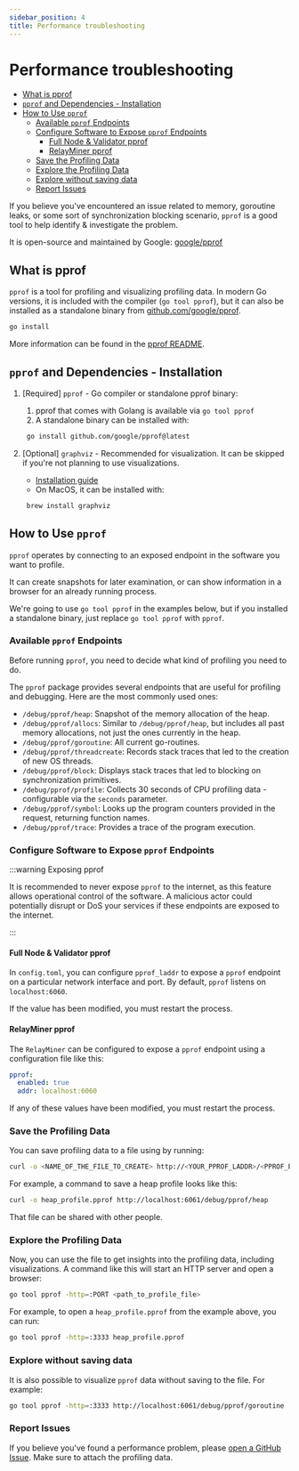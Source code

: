 ```yaml
---
sidebar_position: 4
title: Performance troubleshooting
---
```


# Performance troubleshooting <!-- omit in toc -->

- [What is pprof](#what-is-pprof)
- [`pprof` and Dependencies - Installation](#pprof-and-dependencies---installation)
- [How to Use `pprof`](#how-to-use-pprof)
  - [Available `pprof` Endpoints](#available-pprof-endpoints)
  - [Configure Software to Expose `pprof` Endpoints](#configure-software-to-expose-pprof-endpoints)
    - [Full Node \& Validator pprof](#full-node--validator-pprof)
    - [RelayMiner pprof](#relayminer-pprof)
  - [Save the Profiling Data](#save-the-profiling-data)
  - [Explore the Profiling Data](#explore-the-profiling-data)
  - [Explore without saving data](#explore-without-saving-data)
  - [Report Issues](#report-issues)

If you believe you've encountered an issue related to memory, goroutine leaks,
or some sort of synchronization blocking scenario, `pprof` is a good tool to
help identify & investigate the problem.

It is open-source and maintained by Google: [google/pprof](https://github.com/google/pprof)

## What is pprof

`pprof` is a tool for profiling and visualizing profiling data. In modern Go versions,
it is included with the compiler (`go tool pprof`), but it can also be installed as a
standalone binary from [github.com/google/pprof](https://github.com/google/pprof).

```bash
go install
```

More information can be found in the [pprof README](https://github.com/google/pprof/blob/main/doc/README.md).

## `pprof` and Dependencies - Installation

1. [Required] `pprof` - Go compiler or standalone pprof binary:

   1. pprof that comes with Golang is available via `go tool pprof`
   2. A standalone binary can be installed with:

   ```bash
    go install github.com/google/pprof@latest
   ```

2. [Optional] `graphviz` - Recommended for visualization. It can be skipped if you're not planning to use visualizations.

   - [Installation guide](https://graphviz.readthedocs.io/en/stable/#installation)
   - On MacOS, it can be installed with:

   ```bash
    brew install graphviz
   ```

## How to Use `pprof`

`pprof` operates by connecting to an exposed endpoint in the software you want to profile.

It can create snapshots for later examination, or can show information in a browser
for an already running process.

We're going to use `go tool pprof` in the examples below, but if you installed a
standalone binary, just replace `go tool pprof` with `pprof`.

### Available `pprof` Endpoints

Before running `pprof`, you need to decide what kind of profiling you need to do.

The `pprof` package provides several endpoints that are useful for profiling and
debugging. Here are the most commonly used ones:

- `/debug/pprof/heap`: Snapshot of the memory allocation of the heap.
- `/debug/pprof/allocs`: Similar to `/debug/pprof/heap`, but includes all past memory allocations, not just the ones currently in the heap.
- `/debug/pprof/goroutine`: All current go-routines.
- `/debug/pprof/threadcreate`: Records stack traces that led to the creation of new OS threads.
- `/debug/pprof/block`: Displays stack traces that led to blocking on synchronization primitives.
- `/debug/pprof/profile`: Collects 30 seconds of CPU profiling data - configurable via the `seconds` parameter.
- `/debug/pprof/symbol`: Looks up the program counters provided in the request, returning function names.
- `/debug/pprof/trace`: Provides a trace of the program execution.

### Configure Software to Expose `pprof` Endpoints

:::warning Exposing pprof

It is recommended to never expose `pprof` to the internet, as this feature allows
operational control of the software. A malicious actor could potentially disrupt
or DoS your services if these endpoints are exposed to the internet.

:::

#### Full Node & Validator pprof

In `config.toml`, you can configure `pprof_laddr` to expose a `pprof` endpoint
on a particular network interface and port. By default, `pprof` listens on `localhost:6060`.

If the value has been modified, you must restart the process.

#### RelayMiner pprof

The `RelayMiner` can be configured to expose a `pprof` endpoint using a configuration file like this:

<!--
TODO_MAINNET(@okdas): Mention PATH Gateway once it has pprof support.
This should be the same as in the following link:
https://github.com/pokt-network/pocket/pull/484/files#diff-0ddf7b5ae8042c78166867229f8e61ded445c7048231d1de3c87f880f6d8a80fR109
-->

```yaml
pprof:
  enabled: true
  addr: localhost:6060
```

If any of these values have been modified, you must restart the process.

### Save the Profiling Data

You can save profiling data to a file using by running:

```bash
curl -o <NAME_OF_THE_FILE_TO_CREATE> http://<YOUR_PPROF_LADDR>/<PPROF_ENDPOINT>
```

For example, a command to save a heap profile looks like this:

```bash
curl -o heap_profile.pprof http://localhost:6061/debug/pprof/heap
```

That file can be shared with other people.

### Explore the Profiling Data

Now, you can use the file to get insights into the profiling data, including visualizations.
A command like this will start an HTTP server and open a browser:

```bash
go tool pprof -http=:PORT <path_to_profile_file>
```

For example, to open a `heap_profile.pprof` from the example above, you can run:

```bash
go tool pprof -http=:3333 heap_profile.pprof
```

### Explore without saving data

It is also possible to visualize `pprof` data without saving to the file. For example:

```bash
go tool pprof -http=:3333 http://localhost:6061/debug/pprof/goroutine
```

### Report Issues

If you believe you've found a performance problem, please [open a GitHub Issue](https://github.com/pokt-network/pocket/issues). Make sure to attach the profiling data.

